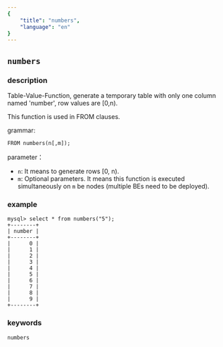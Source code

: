 ```yaml
---
{
    "title": "numbers",
    "language": "en"
}
---
```


<!--
Licensed to the Apache Software Foundation (ASF) under one
or more contributor license agreements.  See the NOTICE file
distributed with this work for additional information
regarding copyright ownership.  The ASF licenses this file
to you under the Apache License, Version 2.0 (the
"License"); you may not use this file except in compliance
with the License.  You may obtain a copy of the License at

  http://www.apache.org/licenses/LICENSE-2.0

Unless required by applicable law or agreed to in writing,
software distributed under the License is distributed on an
"AS IS" BASIS, WITHOUT WARRANTIES OR CONDITIONS OF ANY
KIND, either express or implied.  See the License for the
specific language governing permissions and limitations
under the License.
-->

## `numbers`

### description

Table-Value-Function, generate a temporary table with only one column named 'number', row values are [0,n).

This function is used in FROM clauses.

grammar:
```
FROM numbers(n[,m]);
```

parameter：
- `n`: It means to generate rows [0, n).
- `m`: Optional parameters. It means this function is executed simultaneously on `m` be nodes (multiple BEs need to be deployed).

### example
```
mysql> select * from numbers("5");
+--------+
| number |
+--------+
|      0 |
|      1 |
|      2 |
|      3 |
|      4 |
|      5 |
|      6 |
|      7 |
|      8 |
|      9 |
+--------+
```

### keywords

    numbers